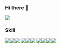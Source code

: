 ### Hi there 👋
<a href='https://nyocoing.tistory.com/notice/13' target='_blank'><img src="https://img.shields.io/badge/Tistory-000000?style=flat-square&logo=Tistory&logoColor=white"/></a>
### Skill
<img src="https://img.shields.io/badge/HTML-E34F26?style=flat-square&logo=HTML5&logoColor=white"/><img src="https://img.shields.io/badge/CSS-1572B6?style=flat-square&logo=CSS3&logoColor=white"/><img src="https://img.shields.io/badge/JAVASCRIPT-F7DF1E?style=flat-square&logo=JavaScript&logoColor=white"/>
<img src="https://img.shields.io/badge/TYPESCRIPT-3178C6?style=flat-square&logo=TypeScript&logoColor=white"/><img src="https://img.shields.io/badge/REACT-61DAFB?style=flat-square&logo=React&logoColor=white"/><img src="https://img.shields.io/badge/REDUX-764ABC?style=flat-square&logo=Redux&logoColor=white"/>
<img src="https://img.shields.io/badge/REACTQUERY-FF4154?style=flat-square&logo=ReactQuery&logoColor=white"/><img src="https://img.shields.io/badge/SASS-CC6699?style=flat-square&logo=Sass&logoColor=white"/><img src="https://img.shields.io/badge/STYLEDCOMPONENTS-DB7093?style=flat-square&logo=styled-components&logoColor=white"/><img src="https://img.shields.io/badge/YARN-2C8EBB?style=flat-square&logo=Yarn&logoColor=white"/>
